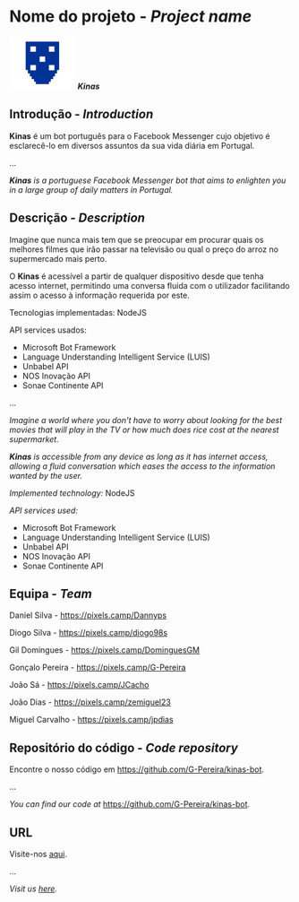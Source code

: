 # Nome do projeto - _Project name_

  ![Kinas logo](https://github.com/JCacho/Algo/blob/master/quina.png)  _**Kinas**_
  
## Introdução -  _Introduction_

 **Kinas** é um bot português para o Facebook Messenger cujo objetivo é esclarecê-lo em diversos assuntos da sua vida diária em Portugal.
 
...

 _**Kinas** is a portuguese Facebook Messenger bot that aims to enlighten you in a large group of daily matters in Portugal._

## Descrição -  _Description_

 Imagine que nunca mais tem que se preocupar em procurar quais os melhores filmes que irão passar na televisão ou qual o preço do arroz no supermercado mais perto.
 
 O **Kinas** é acessível a partir de qualquer dispositivo desde que tenha acesso internet, permitindo uma conversa fluida com o utilizador facilitando assim o acesso à informação requerida por este.
 
 Tecnologias implementadas: NodeJS
 
 API services usados:
 * Microsoft Bot Framework
 * Language Understanding Intelligent Service (LUIS)
 * Unbabel API
 * NOS Inovação API
 * Sonae Continente API
 
...
 
 _Imagine a world where you don't have to worry about looking for the best movies that will play in the TV or how much does rice cost at the nearest supermarket._
 
 _**Kinas** is accessible from any device as long as it has internet access, allowing a fluid conversation which eases the access to the information wanted by the user._
 
 _Implemented technology:_ NodeJS
 
 _API services used:_
 * Microsoft Bot Framework
 * Language Understanding Intelligent Service (LUIS)
 * Unbabel API
 * NOS Inovação API
 * Sonae Continente API

## Equipa - _Team_

 Daniel Silva - https://pixels.camp/Dannyps
 
 Diogo Silva - https://pixels.camp/diogo98s
 
 Gil Domingues - https://pixels.camp/DominguesGM
 
 Gonçalo Pereira - https://pixels.camp/G-Pereira
 
 João Sá - https://pixels.camp/JCacho
 
 João Dias - https://pixels.camp/zemiguel23
 
 Miguel Carvalho - https://pixels.camp/jpdias
 

## Repositório do código  -  _Code repository_

 Encontre o nosso código em https://github.com/G-Pereira/kinas-bot.
 
...

 _You can find our code at_ https://github.com/G-Pereira/kinas-bot.
 

## URL 

 Visite-nos [aqui](https://www.facebook.com/KinasBot/).
 
...

 _Visit us [here](https://www.facebook.com/KinasBot/)._

